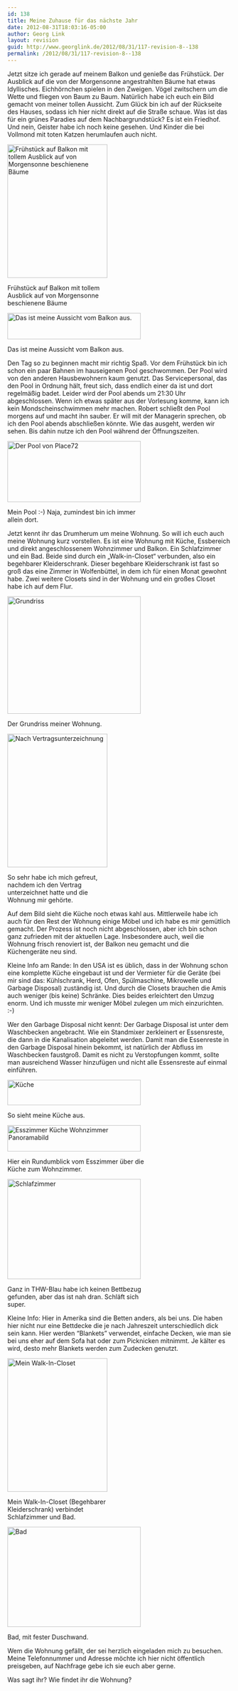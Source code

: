```yaml
---
id: 138
title: Meine Zuhause für das nächste Jahr
date: 2012-08-31T18:03:16-05:00
author: Georg Link
layout: revision
guid: http://www.georglink.de/2012/08/31/117-revision-8--138
permalink: /2012/08/31/117-revision-8--138
---
```

Jetzt sitze ich gerade auf meinem Balkon und genieße das Frühstück. Der Ausblick auf die von der Morgensonne angestrahlten Bäume hat etwas Idyllisches. Eichhörnchen spielen in den Zweigen. Vögel zwitschern um die Wette und fliegen von Baum zu Baum. Natürlich habe ich euch ein Bild gemacht von meiner tollen Aussicht. Zum Glück bin ich auf der Rückseite des Hauses, sodass ich hier nicht direkt auf die Straße schaue. Was ist das für ein grünes Paradies auf dem Nachbargrundstück? Es ist ein Friedhof. Und nein, Geister habe ich noch keine gesehen. Und Kinder die bei Vollmond mit toten Katzen herumlaufen auch nicht.

<div id="attachment_121" style="width: 235px" class="wp-caption aligncenter">
  <a href="http://www.georglink.de/?attachment_id=121" rel="attachment wp-att-121"><img aria-describedby="caption-attachment-121" loading="lazy" class="size-medium wp-image-121" title="Frühstück auf Balkon" src="http://www.georglink.de/media/2012/08/IMG_20120830_090142_1-225x300.png" alt="Frühstück auf Balkon mit tollem Ausblick auf von Morgensonne beschienene Bäume" width="225" height="300" srcset="http://www.georglink.de/media/2012/08/IMG_20120830_090142_1-225x300.png 225w, http://www.georglink.de/media/2012/08/IMG_20120830_090142_1.png 486w" sizes="(max-width: 225px) 100vw, 225px" /></a>
  
  <p id="caption-attachment-121" class="wp-caption-text">
    Frühstück auf Balkon mit tollem Ausblick auf von Morgensonne beschienene Bäume
  </p>
</div>

<div id="attachment_122" style="width: 310px" class="wp-caption aligncenter">
  <a href="http://www.georglink.de/?attachment_id=122" rel="attachment wp-att-122"><img aria-describedby="caption-attachment-122" loading="lazy" class="size-medium wp-image-122" title="Aussicht von Balkon" src="http://www.georglink.de/media/2012/08/PANO_20120830_090501-300x59.jpg" alt="Das ist meine Aussicht vom Balkon aus." width="300" height="59" srcset="http://www.georglink.de/media/2012/08/PANO_20120830_090501-300x59.jpg 300w, http://www.georglink.de/media/2012/08/PANO_20120830_090501-1024x203.jpg 1024w" sizes="(max-width: 300px) 100vw, 300px" /></a>
  
  <p id="caption-attachment-122" class="wp-caption-text">
    Das ist meine Aussicht vom Balkon aus.
  </p>
</div>

Den Tag so zu beginnen macht mir richtig Spaß. Vor dem Frühstück bin ich schon ein paar Bahnen im hauseigenen Pool geschwommen. Der Pool wird von den anderen Hausbewohnern kaum genutzt. Das Servicepersonal, das den Pool in Ordnung hält, freut sich, dass endlich einer da ist und dort regelmäßig badet. Leider wird der Pool abends um 21:30 Uhr abgeschlossen. Wenn ich etwas später aus der Vorlesung komme, kann ich kein Mondscheinschwimmen mehr machen. Robert schließt den Pool morgens auf und macht ihn sauber. Er will mit der Managerin sprechen, ob ich den Pool abends abschließen könnte. Wie das ausgeht, werden wir sehen. Bis dahin nutze ich den Pool während der Öffnungszeiten.

<div id="attachment_123" style="width: 310px" class="wp-caption aligncenter">
  <a href="http://www.georglink.de/?attachment_id=123" rel="attachment wp-att-123"><img aria-describedby="caption-attachment-123" loading="lazy" class="size-medium wp-image-123" title="Pool von Place72" src="http://www.georglink.de/media/2012/08/PANO_20120830_142106-300x137.jpg" alt="Der Pool von Place72" width="300" height="137" srcset="http://www.georglink.de/media/2012/08/PANO_20120830_142106-300x137.jpg 300w, http://www.georglink.de/media/2012/08/PANO_20120830_142106.jpg 992w" sizes="(max-width: 300px) 100vw, 300px" /></a>
  
  <p id="caption-attachment-123" class="wp-caption-text">
    Mein Pool :-) Naja, zumindest bin ich immer allein dort.
  </p>
</div>

Jetzt kennt ihr das Drumherum um meine Wohnung. So will ich euch auch meine Wohnung kurz vorstellen. Es ist eine Wohnung mit Küche, Essbereich und direkt angeschlossenem Wohnzimmer und Balkon. Ein Schlafzimmer und ein Bad. Beide sind durch ein „Walk-in-Closet“ verbunden, also ein begehbarer Kleiderschrank. Dieser begehbare Kleiderschrank ist fast so groß das eine Zimmer in Wolfenbüttel, in dem ich für einen Monat gewohnt habe. Zwei weitere Closets sind in der Wohnung und ein großes Closet habe ich auf dem Flur.

<div id="attachment_124" style="width: 310px" class="wp-caption aligncenter">
  <a href="http://www.georglink.de/?attachment_id=124" rel="attachment wp-att-124"><img aria-describedby="caption-attachment-124" loading="lazy" class="size-medium wp-image-124" title="Grundriss" src="http://www.georglink.de/media/2012/08/Grundriss-300x264.png" alt="Grundriss" width="300" height="264" srcset="http://www.georglink.de/media/2012/08/Grundriss-300x264.png 300w, http://www.georglink.de/media/2012/08/Grundriss.png 678w" sizes="(max-width: 300px) 100vw, 300px" /></a>
  
  <p id="caption-attachment-124" class="wp-caption-text">
    Der Grundriss meiner Wohnung.
  </p>
</div>

<div id="attachment_130" style="width: 235px" class="wp-caption aligncenter">
  <a href="http://www.georglink.de/?attachment_id=130" rel="attachment wp-att-130"><img aria-describedby="caption-attachment-130" loading="lazy" class="size-medium wp-image-130" title="Vertragunterzeichnet" src="http://www.georglink.de/media/2012/08/Vertragunterzeichnet-225x300.jpg" alt="Nach Vertragsunterzeichnung" width="225" height="300" srcset="http://www.georglink.de/media/2012/08/Vertragunterzeichnet-225x300.jpg 225w, http://www.georglink.de/media/2012/08/Vertragunterzeichnet.jpg 486w" sizes="(max-width: 225px) 100vw, 225px" /></a>
  
  <p id="caption-attachment-130" class="wp-caption-text">
    So sehr habe ich mich gefreut, nachdem ich den Vertrag unterzeichnet hatte und die Wohnung mir gehörte.
  </p>
</div>

Auf dem Bild sieht die Küche noch etwas kahl aus. Mittlerweile habe ich auch für den Rest der Wohnung einige Möbel und ich habe es mir gemütlich gemacht. Der Prozess ist noch nicht abgeschlossen, aber ich bin schon ganz zufrieden mit der aktuellen Lage. Insbesondere auch, weil die Wohnung frisch renoviert ist, der Balkon neu gemacht und die Küchengeräte neu sind.

Kleine Info am Rande: In den USA ist es üblich, dass in der Wohnung schon eine komplette Küche eingebaut ist und der Vermieter für die Geräte (bei mir sind das: Kühlschrank, Herd, Ofen, Spülmaschine, Mikrowelle und Garbage Disposal) zuständig ist. Und durch die Closets brauchen die Amis auch weniger (bis keine) Schränke. Dies beides erleichtert den Umzug enorm. Und ich musste mir weniger Möbel zulegen um mich einzurichten. :-)

Wer den Garbage Disposal nicht kennt: Der Garbage Disposal ist unter dem Waschbecken angebracht. Wie ein Standmixer zerkleinert er Essensreste, die dann in die Kanalisation abgeleitet werden. Damit man die Essenreste in den Garbage Disposal hinein bekommt, ist natürlich der Abfluss im Waschbecken faustgroß. Damit es nicht zu Verstopfungen kommt, sollte man ausreichend Wasser hinzufügen und nicht alle Essensreste auf einmal einführen.

<div id="attachment_128" style="width: 310px" class="wp-caption aligncenter">
  <a href="http://www.georglink.de/?attachment_id=128" rel="attachment wp-att-128"><img aria-describedby="caption-attachment-128" loading="lazy" class="size-medium wp-image-128" title="Küche" src="http://www.georglink.de/media/2012/08/Küche2-300x57.jpg" alt="Küche" width="300" height="57" srcset="http://www.georglink.de/media/2012/08/Küche2-300x57.jpg 300w, http://www.georglink.de/media/2012/08/Küche2-1024x196.jpg 1024w" sizes="(max-width: 300px) 100vw, 300px" /></a>
  
  <p id="caption-attachment-128" class="wp-caption-text">
    So sieht meine Küche aus.
  </p>
</div>

<div id="attachment_127" style="width: 310px" class="wp-caption aligncenter">
  <a href="http://www.georglink.de/?attachment_id=127" rel="attachment wp-att-127"><img aria-describedby="caption-attachment-127" loading="lazy" class="size-medium wp-image-127" title="Esszimmer-Küche-Wohnzimmer" src="http://www.georglink.de/media/2012/08/Esszimmer-Küche-Wohnzimmer-300x59.jpg" alt="Esszimmer Küche Wohnzimmer Panoramabild" width="300" height="59" srcset="http://www.georglink.de/media/2012/08/Esszimmer-Küche-Wohnzimmer-300x59.jpg 300w, http://www.georglink.de/media/2012/08/Esszimmer-Küche-Wohnzimmer-1024x202.jpg 1024w" sizes="(max-width: 300px) 100vw, 300px" /></a>
  
  <p id="caption-attachment-127" class="wp-caption-text">
    Hier ein Rundumblick vom Esszimmer über die Küche zum Wohnzimmer.
  </p>
</div>

<div id="attachment_129" style="width: 310px" class="wp-caption aligncenter">
  <a href="http://www.georglink.de/?attachment_id=129" rel="attachment wp-att-129"><img aria-describedby="caption-attachment-129" loading="lazy" class="size-medium wp-image-129" title="Schlafzimmer" src="http://www.georglink.de/media/2012/08/Schlafzimmer-300x225.jpg" alt="Schlafzimmer" width="300" height="225" srcset="http://www.georglink.de/media/2012/08/Schlafzimmer-300x225.jpg 300w, http://www.georglink.de/media/2012/08/Schlafzimmer.jpg 648w" sizes="(max-width: 300px) 100vw, 300px" /></a>
  
  <p id="caption-attachment-129" class="wp-caption-text">
    Ganz in THW-Blau habe ich keinen Bettbezug gefunden, aber das ist nah dran. Schläft sich super.
  </p>
</div>

Kleine Info: Hier in Amerika sind die Betten anders, als bei uns. Die haben hier nicht nur eine Bettdecke die je nach Jahreszeit unterschiedlich dick sein kann. Hier werden &#8220;Blankets&#8221; verwendet, einfache Decken, wie man sie bei uns eher auf dem Sofa hat oder zum Picknicken mitnimmt. Je kälter es wird, desto mehr Blankets werden zum Zudecken genutzt.

<div id="attachment_125" style="width: 235px" class="wp-caption aligncenter">
  <a href="http://www.georglink.de/?attachment_id=125" rel="attachment wp-att-125"><img aria-describedby="caption-attachment-125" loading="lazy" class="size-medium wp-image-125" title="Walk-In-Closet" src="http://www.georglink.de/media/2012/08/Walk-in-Closet-225x300.jpg" alt="Mein Walk-In-Closet" width="225" height="300" srcset="http://www.georglink.de/media/2012/08/Walk-in-Closet-225x300.jpg 225w, http://www.georglink.de/media/2012/08/Walk-in-Closet.jpg 486w" sizes="(max-width: 225px) 100vw, 225px" /></a>
  
  <p id="caption-attachment-125" class="wp-caption-text">
    Mein Walk-In-Closet (Begehbarer Kleiderschrank) verbindet Schlafzimmer und Bad.
  </p>
</div>

<div id="attachment_126" style="width: 310px" class="wp-caption aligncenter">
  <a href="http://www.georglink.de/?attachment_id=126" rel="attachment wp-att-126"><img aria-describedby="caption-attachment-126" loading="lazy" class="size-medium wp-image-126" title="Bad" src="http://www.georglink.de/media/2012/08/Bad-300x225.jpg" alt="Bad" width="300" height="225" srcset="http://www.georglink.de/media/2012/08/Bad-300x225.jpg 300w, http://www.georglink.de/media/2012/08/Bad.jpg 648w" sizes="(max-width: 300px) 100vw, 300px" /></a>
  
  <p id="caption-attachment-126" class="wp-caption-text">
    Bad, mit fester Duschwand.
  </p>
</div>

Wem die Wohnung gefällt, der sei herzlich eingeladen mich zu besuchen. Meine Telefonnummer und Adresse möchte ich hier nicht öffentlich preisgeben, auf Nachfrage gebe ich sie euch aber gerne.

Was sagt ihr? Wie findet ihr die Wohnung?
